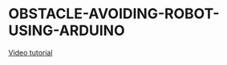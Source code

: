 # OBSTACLE-AVOIDING-ROBOT-USING-ARDUINO
[Video tutorial](https://www.youtube.com/watch?v=qJRQ3xvrME0)
